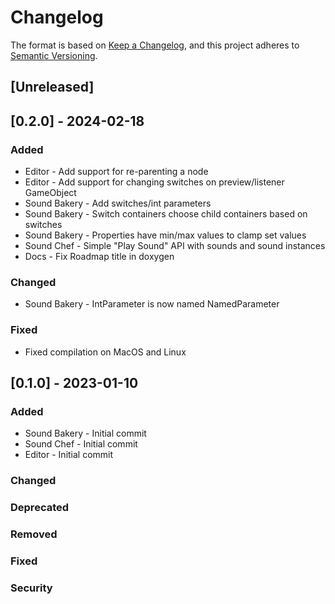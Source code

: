 # Changelog

The format is based on [Keep a Changelog](https://keepachangelog.com/en/1.0.0/),
and this project adheres to [Semantic Versioning](https://semver.org/spec/v2.0.0.html).

## [Unreleased]

## [0.2.0] - 2024-02-18

### Added

- Editor - Add support for re-parenting a node
- Editor - Add support for changing switches on preview/listener GameObject
- Sound Bakery - Add switches/int parameters
- Sound Bakery - Switch containers choose child containers based on switches
- Sound Bakery - Properties have min/max values to clamp set values
- Sound Chef - Simple "Play Sound" API with sounds and sound instances
- Docs - Fix Roadmap title in doxygen

### Changed

- Sound Bakery - IntParameter is now named NamedParameter

### Fixed

- Fixed compilation on MacOS and Linux

## [0.1.0] - 2023-01-10

### Added

- Sound Bakery - Initial commit
- Sound Chef - Initial commit
- Editor - Initial commit

### Changed
### Deprecated
### Removed
### Fixed
### Security